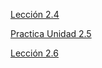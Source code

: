 

[Lección 2.4](../2.4.Enlaces/2.4.enlaces.md)  

[Practica Unidad 2.5](#) 

[Lección 2.6](../2.6.Formularios/2.6.formularios.md)  